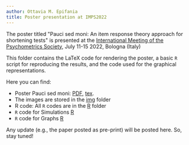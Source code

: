 ```yaml
---
author: Ottavia M. Epifania
title: Poster presentation at IMPS2022
---
```


The poster titled "Pauci sed moni: An item response theory approach for shortening tests" is presented at the [International Meeting of the Psychometrics Society](https://www.psychometricsociety.org/imps-2022), July 11-15 2022, Bologna (Italy)

This folder contains the LaTeX code for rendering the poster, a basic `R` script for reproducing the results, and the code used for the graphical representations.

Here you can find: 

- Poster Pauci sed moni: [PDF](Poster/imps2002.pdf), [tex](Poster/imps2002.tex). 
- The images are stored in the [img](https://github.com/OttaviaE/IMPS2022/tree/main/Poster/img) folder
- R code: All `R` codes are in the [R](https://github.com/OttaviaE/IMPS2022/tree/main/R) folder
- `R` code for Simulations [R](R/Less-Is-More-Commented-R-Script.R)
- `R` code for Graphs [R](R/graphs.R)


Any update (e.g., the paper posted as pre-print) will be posted here. So, stay tuned!
